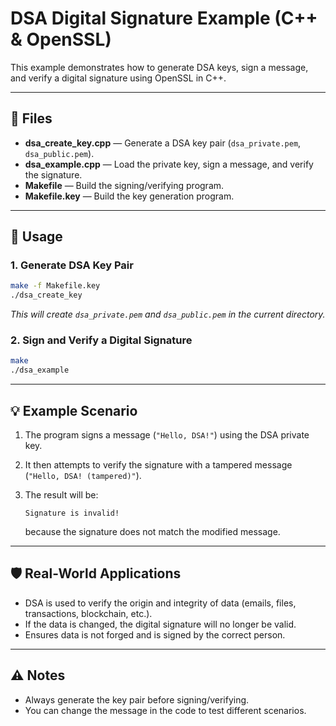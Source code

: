 # DSA Digital Signature Example (C++ & OpenSSL)

This example demonstrates how to generate DSA keys, sign a message, and verify a digital signature using OpenSSL in C++.

---

## 📁 Files

- **dsa_create_key.cpp** — Generate a DSA key pair (`dsa_private.pem`, `dsa_public.pem`).
- **dsa_example.cpp** — Load the private key, sign a message, and verify the signature.
- **Makefile** — Build the signing/verifying program.
- **Makefile.key** — Build the key generation program.

---

## 🚀 Usage

### 1. Generate DSA Key Pair

```sh
make -f Makefile.key
./dsa_create_key
```
*This will create `dsa_private.pem` and `dsa_public.pem` in the current directory.*

### 2. Sign and Verify a Digital Signature

```sh
make
./dsa_example
```

---

## 💡 Example Scenario

1. The program signs a message (`"Hello, DSA!"`) using the DSA private key.
2. It then attempts to verify the signature with a tampered message (`"Hello, DSA! (tampered)"`).
3. The result will be:

	```
	Signature is invalid!
	```

	because the signature does not match the modified message.

---

## 🛡️ Real-World Applications

- DSA is used to verify the origin and integrity of data (emails, files, transactions, blockchain, etc.).
- If the data is changed, the digital signature will no longer be valid.
- Ensures data is not forged and is signed by the correct person.

---

## ⚠️ Notes

- Always generate the key pair before signing/verifying.
- You can change the message in the code to test different scenarios.
